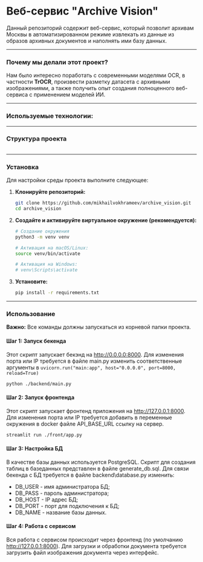 # Веб-сервис "Archive Vision"

Данный репозиторий содержит веб-сервис, который позволит архивам Москвы в автоматизированном режиме извлекать из данные из образов архивных документов и наполнять ими базу данных.

---

### Почему мы делали этот проект?

Нам было интересно поработать с современными моделями OCR, в частности **TrOCR**, произвести разметку датасета с архивными изображениями, а также получить опыт создания полноценного веб-сервиса с применением моделей ИИ.

---

### Используемые технологии:

---

### Структура проекта

```

```

---

### Установка

Для настройки среды проекта выполните следующее:

1. **Клонируйте репозиторий:**

   ```bash
   git clone https://github.com/mikhailvokhrameev/archive_vision.git
   cd archive_vision
   ```
2. **Создайте и активируйте виртуальное окружение (рекомендуется):**

   ```bash
   # Создание окружения
   python3 -m venv venv

   # Активация на macOS/Linux:
   source venv/bin/activate

   # Активация на Windows:
   # venv\Scripts\activate
   ```
3. **Установите:**

   ```bash
   pip install -r requirements.txt
   ```

---

### Использование

**Важно:** Все команды должны запускаться из корневой папки проекта.

#### Шаг 1: Запуск бекенда

Этот скрипт запускает бекэнд на http://0.0.0.0:8000. Для изменения порта или IP требуется в файле main.py изменить соответственные аргументы в `uvicorn.run("main:app", host="0.0.0.0", port=8000, reload=True)`

```bash
python ./backend/main.py
```

#### Шаг 2: Запуск фронтенда

Этот скрипт запускает фронтенд приложения на http://127.0.0.1:8000. Для изменения порта или IP требуется добавить в переменные окружения в docker файле API_BASE_URL ссылку на сервер.

```bash
streamlit run ./front/app.py
```

#### Шаг 3: Настройка БД

В качестве базы данных используется PostgreSQL. Скрипт для создания таблиц в базеданных представлен в файле generate_db.sql. Для связи бекенда с БД требуется в файле backend\database.py изменить:

* DB_USER - имя администратора БД;
* DB_PASS - пароль администратора;
* DB_HOST - IP адрес БД;
* DB_PORT - порт для подключения к БД;
* DB_NAME - название базы данных.


#### Шаг 4: Работа с сервисом

Вся работа с сервисом происходит через фронтенд (по умолчанию http://127.0.0.1:8000). Для загрузки и обработки документа требуется загрузить файл изображения документа через интерфейс.
